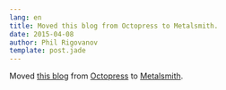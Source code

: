 ```yaml
---
lang: en
title: Moved this blog from Octopress to Metalsmith.
date: 2015-04-08
author: Phil Rigovanov
template: post.jade
---
```


Moved [this blog](http://rigovanov.ru/) from [Octopress](http://octopress.org/) to [Metalsmith](http://www.metalsmith.io/).
